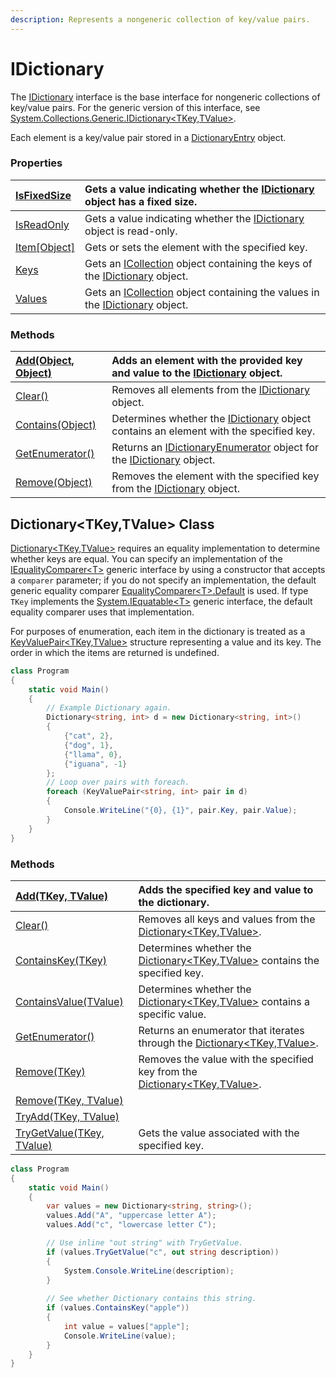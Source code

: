 ```yaml
---
description: Represents a nongeneric collection of key/value pairs.
---
```


# IDictionary

The [IDictionary](https://docs.microsoft.com/en-us/dotnet/api/system.collections.idictionary?view=netcore-2.2) interface is the base interface for nongeneric collections of key/value pairs. For the generic version of this interface, see [System.Collections.Generic.IDictionary&lt;TKey,TValue&gt;](https://docs.microsoft.com/en-us/dotnet/api/system.collections.generic.idictionary-2?view=netcore-2.2).

Each element is a key/value pair stored in a [DictionaryEntry](https://docs.microsoft.com/en-us/dotnet/api/system.collections.dictionaryentry?view=netcore-2.2) object.

### Properties  <a id="properties"></a>

| [IsFixedSize](https://docs.microsoft.com/en-us/dotnet/api/system.collections.idictionary.isfixedsize?view=netcore-2.2#System_Collections_IDictionary_IsFixedSize) | Gets a value indicating whether the [IDictionary](https://docs.microsoft.com/en-us/dotnet/api/system.collections.idictionary?view=netcore-2.2) object has a fixed size. |
| :--- | :--- |
| [IsReadOnly](https://docs.microsoft.com/en-us/dotnet/api/system.collections.idictionary.isreadonly?view=netcore-2.2#System_Collections_IDictionary_IsReadOnly) | Gets a value indicating whether the [IDictionary](https://docs.microsoft.com/en-us/dotnet/api/system.collections.idictionary?view=netcore-2.2) object is read-only. |
| [Item\[Object\]](https://docs.microsoft.com/en-us/dotnet/api/system.collections.idictionary.item?view=netcore-2.2#System_Collections_IDictionary_Item_System_Object_) | Gets or sets the element with the specified key. |
| [Keys](https://docs.microsoft.com/en-us/dotnet/api/system.collections.idictionary.keys?view=netcore-2.2#System_Collections_IDictionary_Keys) | Gets an [ICollection](https://docs.microsoft.com/en-us/dotnet/api/system.collections.icollection?view=netcore-2.2) object containing the keys of the [IDictionary](https://docs.microsoft.com/en-us/dotnet/api/system.collections.idictionary?view=netcore-2.2) object. |
| [Values](https://docs.microsoft.com/en-us/dotnet/api/system.collections.idictionary.values?view=netcore-2.2#System_Collections_IDictionary_Values) | Gets an [ICollection](https://docs.microsoft.com/en-us/dotnet/api/system.collections.icollection?view=netcore-2.2) object containing the values in the [IDictionary](https://docs.microsoft.com/en-us/dotnet/api/system.collections.idictionary?view=netcore-2.2) object. |

### Methods  <a id="methods"></a>

| [Add\(Object, Object\)](https://docs.microsoft.com/en-us/dotnet/api/system.collections.idictionary.add?view=netcore-2.2#System_Collections_IDictionary_Add_System_Object_System_Object_) | Adds an element with the provided key and value to the [IDictionary](https://docs.microsoft.com/en-us/dotnet/api/system.collections.idictionary?view=netcore-2.2) object. |
| :--- | :--- |
| [Clear\(\)](https://docs.microsoft.com/en-us/dotnet/api/system.collections.idictionary.clear?view=netcore-2.2#System_Collections_IDictionary_Clear) | Removes all elements from the [IDictionary](https://docs.microsoft.com/en-us/dotnet/api/system.collections.idictionary?view=netcore-2.2) object. |
| [Contains\(Object\)](https://docs.microsoft.com/en-us/dotnet/api/system.collections.idictionary.contains?view=netcore-2.2#System_Collections_IDictionary_Contains_System_Object_) | Determines whether the [IDictionary](https://docs.microsoft.com/en-us/dotnet/api/system.collections.idictionary?view=netcore-2.2) object contains an element with the specified key. |
| [GetEnumerator\(\)](https://docs.microsoft.com/en-us/dotnet/api/system.collections.idictionary.getenumerator?view=netcore-2.2#System_Collections_IDictionary_GetEnumerator) | Returns an [IDictionaryEnumerator](https://docs.microsoft.com/en-us/dotnet/api/system.collections.idictionaryenumerator?view=netcore-2.2) object for the [IDictionary](https://docs.microsoft.com/en-us/dotnet/api/system.collections.idictionary?view=netcore-2.2) object. |
| [Remove\(Object\)](https://docs.microsoft.com/en-us/dotnet/api/system.collections.idictionary.remove?view=netcore-2.2#System_Collections_IDictionary_Remove_System_Object_) | Removes the element with the specified key from the [IDictionary](https://docs.microsoft.com/en-us/dotnet/api/system.collections.idictionary?view=netcore-2.2) object. |

## Dictionary&lt;TKey,TValue&gt; Class

[Dictionary&lt;TKey,TValue&gt;](https://docs.microsoft.com/en-us/dotnet/api/system.collections.generic.dictionary-2?view=netcore-2.2) requires an equality implementation to determine whether keys are equal. You can specify an implementation of the [IEqualityComparer&lt;T&gt;](https://docs.microsoft.com/en-us/dotnet/api/system.collections.generic.iequalitycomparer-1?view=netcore-2.2) generic interface by using a constructor that accepts a `comparer` parameter; if you do not specify an implementation, the default generic equality comparer [EqualityComparer&lt;T&gt;.Default](https://docs.microsoft.com/en-us/dotnet/api/system.collections.generic.equalitycomparer-1.default?view=netcore-2.2) is used. If type `TKey` implements the [System.IEquatable&lt;T&gt;](https://docs.microsoft.com/en-us/dotnet/api/system.iequatable-1?view=netcore-2.2) generic interface, the default equality comparer uses that implementation.

 For purposes of enumeration, each item in the dictionary is treated as a [KeyValuePair&lt;TKey,TValue&gt;](https://docs.microsoft.com/en-us/dotnet/api/system.collections.generic.keyvaluepair-2?view=netcore-2.2) structure representing a value and its key. The order in which the items are returned is undefined.

```csharp
class Program
{
    static void Main()
    {
        // Example Dictionary again.
        Dictionary<string, int> d = new Dictionary<string, int>()
        {
            {"cat", 2},
            {"dog", 1},
            {"llama", 0},
            {"iguana", -1}
        };
        // Loop over pairs with foreach.
        foreach (KeyValuePair<string, int> pair in d)
        {
            Console.WriteLine("{0}, {1}", pair.Key, pair.Value);
        }
    }
}
```

### Methods  <a id="methods"></a>

| [Add\(TKey, TValue\)](https://docs.microsoft.com/en-us/dotnet/api/system.collections.generic.dictionary-2.add?view=netcore-2.2#System_Collections_Generic_Dictionary_2_Add__0__1_) | Adds the specified key and value to the dictionary. |
| :--- | :--- |
| [Clear\(\)](https://docs.microsoft.com/en-us/dotnet/api/system.collections.generic.dictionary-2.clear?view=netcore-2.2#System_Collections_Generic_Dictionary_2_Clear) | Removes all keys and values from the [Dictionary&lt;TKey,TValue&gt;](https://docs.microsoft.com/en-us/dotnet/api/system.collections.generic.dictionary-2?view=netcore-2.2). |
| [ContainsKey\(TKey\)](https://docs.microsoft.com/en-us/dotnet/api/system.collections.generic.dictionary-2.containskey?view=netcore-2.2#System_Collections_Generic_Dictionary_2_ContainsKey__0_) | Determines whether the [Dictionary&lt;TKey,TValue&gt;](https://docs.microsoft.com/en-us/dotnet/api/system.collections.generic.dictionary-2?view=netcore-2.2) contains the specified key. |
| [ContainsValue\(TValue\)](https://docs.microsoft.com/en-us/dotnet/api/system.collections.generic.dictionary-2.containsvalue?view=netcore-2.2#System_Collections_Generic_Dictionary_2_ContainsValue__1_) | Determines whether the [Dictionary&lt;TKey,TValue&gt;](https://docs.microsoft.com/en-us/dotnet/api/system.collections.generic.dictionary-2?view=netcore-2.2) contains a specific value. |
| [GetEnumerator\(\)](https://docs.microsoft.com/en-us/dotnet/api/system.collections.generic.dictionary-2.getenumerator?view=netcore-2.2#System_Collections_Generic_Dictionary_2_GetEnumerator) | Returns an enumerator that iterates through the [Dictionary&lt;TKey,TValue&gt;](https://docs.microsoft.com/en-us/dotnet/api/system.collections.generic.dictionary-2?view=netcore-2.2). |
| [Remove\(TKey\)](https://docs.microsoft.com/en-us/dotnet/api/system.collections.generic.dictionary-2.remove?view=netcore-2.2#System_Collections_Generic_Dictionary_2_Remove__0_) | Removes the value with the specified key from the [Dictionary&lt;TKey,TValue&gt;](https://docs.microsoft.com/en-us/dotnet/api/system.collections.generic.dictionary-2?view=netcore-2.2). |
| [Remove\(TKey, TValue\)](https://docs.microsoft.com/en-us/dotnet/api/system.collections.generic.dictionary-2.remove?view=netcore-2.2#System_Collections_Generic_Dictionary_2_Remove__0__1__) |  |
| [TryAdd\(TKey, TValue\)](https://docs.microsoft.com/en-us/dotnet/api/system.collections.generic.dictionary-2.tryadd?view=netcore-2.2#System_Collections_Generic_Dictionary_2_TryAdd__0__1_) |  |
| [TryGetValue\(TKey, TValue\)](https://docs.microsoft.com/en-us/dotnet/api/system.collections.generic.dictionary-2.trygetvalue?view=netcore-2.2#System_Collections_Generic_Dictionary_2_TryGetValue__0__1__) | Gets the value associated with the specified key. |

```csharp
class Program
{
    static void Main()
    {
        var values = new Dictionary<string, string>();
        values.Add("A", "uppercase letter A");
        values.Add("c", "lowercase letter C");

        // Use inline "out string" with TryGetValue.
        if (values.TryGetValue("c", out string description))
        {
            System.Console.WriteLine(description);
        }
        
        // See whether Dictionary contains this string.
        if (values.ContainsKey("apple"))
        {
            int value = values["apple"];
            Console.WriteLine(value);
        }
    }
}
```


